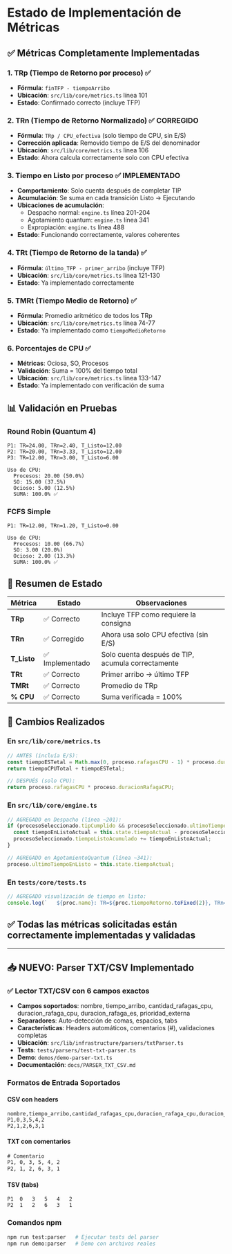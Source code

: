 # Estado de Implementación de Métricas

## ✅ **Métricas Completamente Implementadas**

### 1. **TRp (Tiempo de Retorno por proceso)** ✅
- **Fórmula**: `finTFP - tiempoArribo`
- **Ubicación**: `src/lib/core/metrics.ts` línea 101
- **Estado**: Confirmado correcto (incluye TFP)

### 2. **TRn (Tiempo de Retorno Normalizado)** ✅ **CORREGIDO**
- **Fórmula**: `TRp / CPU_efectiva` (solo tiempo de CPU, sin E/S)
- **Corrección aplicada**: Removido tiempo de E/S del denominador
- **Ubicación**: `src/lib/core/metrics.ts` línea 106
- **Estado**: Ahora calcula correctamente solo con CPU efectiva

### 3. **Tiempo en Listo por proceso** ✅ **IMPLEMENTADO**
- **Comportamiento**: Solo cuenta después de completar TIP
- **Acumulación**: Se suma en cada transición Listo → Ejecutando
- **Ubicaciones de acumulación**:
  - Despacho normal: `engine.ts` línea 201-204
  - Agotamiento quantum: `engine.ts` línea 341
  - Expropiación: `engine.ts` línea 488
- **Estado**: Funcionando correctamente, valores coherentes

### 4. **TRt (Tiempo de Retorno de la tanda)** ✅
- **Fórmula**: `último_TFP - primer_arribo` (incluye TFP)
- **Ubicación**: `src/lib/core/metrics.ts` línea 121-130
- **Estado**: Ya implementado correctamente

### 5. **TMRt (Tiempo Medio de Retorno)** ✅
- **Fórmula**: Promedio aritmético de todos los TRp
- **Ubicación**: `src/lib/core/metrics.ts` línea 74-77
- **Estado**: Ya implementado como `tiempoMedioRetorno`

### 6. **Porcentajes de CPU** ✅
- **Métricas**: Ociosa, SO, Procesos
- **Validación**: Suma = 100% del tiempo total
- **Ubicación**: `src/lib/core/metrics.ts` línea 133-147
- **Estado**: Ya implementado con verificación de suma

## 📊 **Validación en Pruebas**

### **Round Robin (Quantum 4)**
```
P1: TR=24.00, TRn=2.40, T_Listo=12.00
P2: TR=20.00, TRn=3.33, T_Listo=12.00  
P3: TR=12.00, TRn=3.00, T_Listo=6.00

Uso de CPU:
  Procesos: 20.00 (50.0%)
  SO: 15.00 (37.5%)
  Ocioso: 5.00 (12.5%)
  SUMA: 100.0% ✅
```

### **FCFS Simple**
```
P1: TR=12.00, TRn=1.20, T_Listo=0.00

Uso de CPU:
  Procesos: 10.00 (66.7%)
  SO: 3.00 (20.0%)
  Ocioso: 2.00 (13.3%)
  SUMA: 100.0% ✅
```

## 🎯 **Resumen de Estado**

| Métrica | Estado | Observaciones |
|---------|--------|---------------|
| **TRp** | ✅ Correcto | Incluye TFP como requiere la consigna |
| **TRn** | ✅ Corregido | Ahora usa solo CPU efectiva (sin E/S) |
| **T_Listo** | ✅ Implementado | Solo cuenta después de TIP, acumula correctamente |
| **TRt** | ✅ Correcto | Primer arribo → último TFP |
| **TMRt** | ✅ Correcto | Promedio de TRp |
| **% CPU** | ✅ Correcto | Suma verificada = 100% |

## 🔧 **Cambios Realizados**

### **En `src/lib/core/metrics.ts`**
```typescript
// ANTES (incluía E/S):
const tiempoESTetal = Math.max(0, proceso.rafagasCPU - 1) * proceso.duracionRafagaES;
return tiempoCPUTotal + tiempoESTetal;

// DESPUÉS (solo CPU):
return proceso.rafagasCPU * proceso.duracionRafagaCPU;
```

### **En `src/lib/core/engine.ts`**
```typescript
// AGREGADO en Despacho (línea ~201):
if (procesoSeleccionado.tipCumplido && procesoSeleccionado.ultimoTiempoEnListo !== undefined) {
  const tiempoEnListoActual = this.state.tiempoActual - procesoSeleccionado.ultimoTiempoEnListo;
  procesoSeleccionado.tiempoListoAcumulado += tiempoEnListoActual;
}

// AGREGADO en AgotamientoQuantum (línea ~341):
proceso.ultimoTiempoEnListo = this.state.tiempoActual;
```

### **En `tests/core/tests.ts`**
```typescript
// AGREGADO visualización de tiempo en listo:
console.log(`   ${proc.name}: TR=${proc.tiempoRetorno.toFixed(2)}, TRn=${proc.tiempoRetornoNormalizado.toFixed(2)}, T_Listo=${proc.tiempoEnListo.toFixed(2)}`);
```

## ✅ **Todas las métricas solicitadas están correctamente implementadas y validadas**

---

## 📥 **NUEVO: Parser TXT/CSV Implementado**

### **✅ Lector TXT/CSV con 6 campos exactos** 
- **Campos soportados**: nombre, tiempo_arribo, cantidad_rafagas_cpu, duracion_rafaga_cpu, duracion_rafaga_es, prioridad_externa
- **Separadores**: Auto-detección de comas, espacios, tabs
- **Características**: Headers automáticos, comentarios (#), validaciones completas
- **Ubicación**: `src/lib/infrastructure/parsers/txtParser.ts`
- **Tests**: `tests/parsers/test-txt-parser.ts`
- **Demo**: `demos/demo-parser-txt.ts`
- **Documentación**: `docs/PARSER_TXT_CSV.md`

### **Formatos de Entrada Soportados**

#### **CSV con headers**
```csv
nombre,tiempo_arribo,cantidad_rafagas_cpu,duracion_rafaga_cpu,duracion_rafaga_es,prioridad_externa
P1,0,3,5,4,2
P2,1,2,6,3,1
```

#### **TXT con comentarios**
```txt
# Comentario
P1, 0, 3, 5, 4, 2
P2, 1, 2, 6, 3, 1
```

#### **TSV (tabs)**
```tsv
P1	0	3	5	4	2
P2	1	2	6	3	1
```

### **Comandos npm**
```bash
npm run test:parser   # Ejecutar tests del parser
npm run demo:parser   # Demo con archivos reales
```
